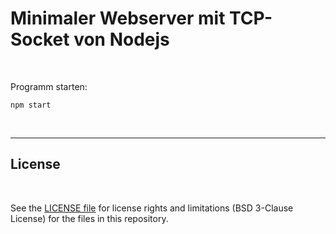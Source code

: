 # Minimaler Webserver mit TCP-Socket von Nodejs #

<br>

Programm starten:
```
npm start
```

<br>

----

## License ##

<br>

See the [LICENSE file](LICENSE.md) for license rights and limitations (BSD 3-Clause License)
for the files in this repository.

<br>